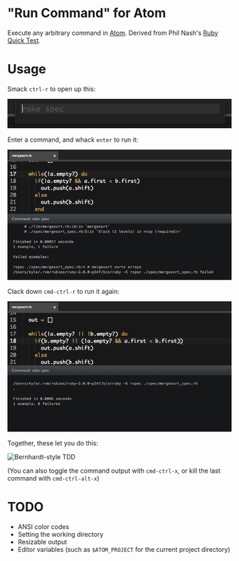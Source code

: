 # "Run Command" for Atom

Execute any arbitrary command in [Atom](http://atom.io). Derived from Phil Nash's [Ruby Quick Test](https://github.com/philnash/ruby-quick-test).

# Usage
Smack `ctrl-r` to open up this:

!['Run Command' dialog](screenshots/run-command.gif)

Enter a command, and whack `enter` to run it:

![Running `rake spec`](screenshots/run.gif)

Clack down `cmd-ctrl-r` to run it again:

![Re-running `rake spec`](screenshots/re-run.gif)

Together, these let you do this:

![Bernhardt-style TDD](screenshots/tdd.gif)

(You can also toggle the command output with `cmd-ctrl-x`, or kill the last command with `cmd-ctrl-alt-x`)

# TODO
- ANSI color codes
- Setting the working directory
- Resizable output
- Editor variables (such as `$ATOM_PROJECT` for the current project directory)
